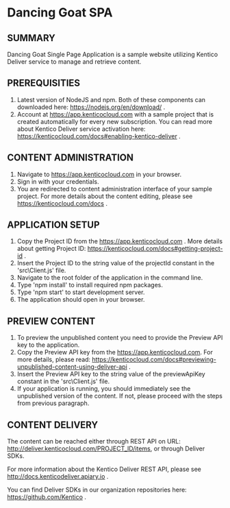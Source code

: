 # Dancing Goat SPA

## SUMMARY

Dancing Goat Single Page Application is a sample website utilizing Kentico Deliver service to manage and retrieve content.

## PREREQUISITIES

1. Latest version of NodeJS and npm. Both of these components can downloaded here: https://nodejs.org/en/download/ .
2. Account at https://app.kenticocloud.com with a sample project that is created automatically for every new subscription. You can read more about Kentico Deliver service activation here: https://kenticocloud.com/docs#enabling-kentico-deliver .

## CONTENT ADMINISTRATION

1. Navigate to https://app.kenticocloud.com in your browser.
2. Sign in with your credentials.
3. You are redirected to content administration interface of your sample project. For more details about the content editing, please see https://kenticocloud.com/docs .

## APPLICATION SETUP

1. Copy the Project ID from the https://app.kenticocloud.com . More details about getting Project ID: https://kenticocloud.com/docs#getting-project-id .
2. Insert the Project ID to the string value of the projectId constant in the 'src\Client.js' file. 
2. Navigate to the root folder of the application in the command line.
3. Type 'npm install' to install required npm packages.
4. Type 'npm start' to start development server.
5. The application should open in your browser.

## PREVIEW CONTENT

1. To preview the unpublished content you need to provide the Preview API key to the application.
2. Copy the Preview API key from the https://app.kenticocloud.com. For more details, please read: https://kenticocloud.com/docs#previewing-unpublished-content-using-deliver-api .
3. Insert the Preview API key to the string value of the previewApiKey constant in the 'src\Client.js' file.
4. If your application is running, you should immediately  see the unpublished version of the content. If not, please proceed with the steps from previous paragraph.

## CONTENT DELIVERY

The content can be reached either through REST API on URL: http://deliver.kenticocloud.com/PROJECT_ID/items, or through Deliver SDKs.

For more information about the Kentico Deliver REST API, please see http://docs.kenticodeliver.apiary.io .

You can find Deliver SDKs in our organization repositories here: https://github.com/Kentico .
